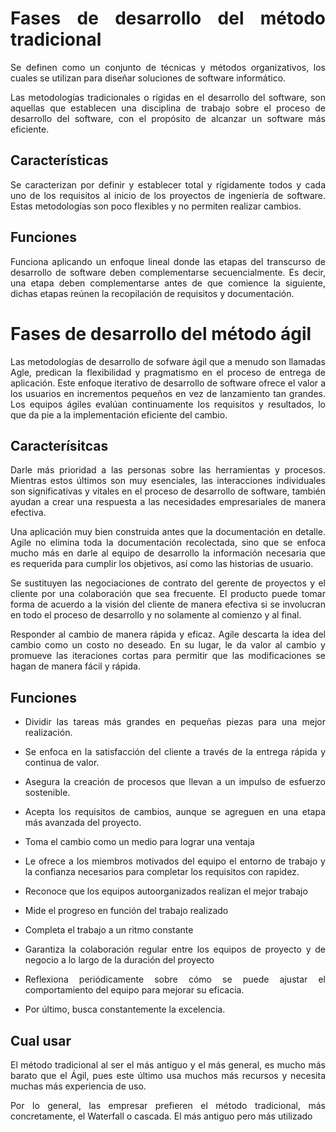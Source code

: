 <div align="justify">

# Fases de desarrollo del método tradicional
Se definen como un conjunto de técnicas y métodos organizativos, los cuales se utilizan para diseñar soluciones de software informático.

Las metodologías tradicionales o rígidas en el desarrollo del software, son aquellas que establecen una disciplina de trabajo sobre el proceso de desarrollo del software, con el propósito de alcanzar un software más eficiente.
## Características
Se caracterizan por definir y establecer total y rígidamente todos y cada uno de los requisitos al inicio de los proyectos de ingeniería de software. Estas metodologías son poco flexibles y no permiten realizar cambios.
## Funciones
Funciona aplicando un enfoque lineal donde las etapas del transcurso de desarrollo de software deben complementarse secuencialmente. Es decir, una etapa deben complementarse antes de que comience la siguiente, dichas etapas reúnen la recopilación de requisitos y documentación.

# Fases de desarrollo del método ágil
Las metodologías de desarrollo de sofware ágil que a menudo son llamadas Agle, predican la flexibilidad y pragmatismo en el proceso de entrega de aplicación. Este enfoque iterativo de desarrollo de software ofrece el valor a los usuarios en incrementos pequeños en vez de lanzamiento tan grandes. Los equipos ágiles evalúan continuamente los requisitos y resultados, lo que da pie a la implementación eficiente del cambio.
## Caracterísitcas


Darle más prioridad a las personas sobre las herramientas y procesos. Mientras estos últimos son muy esenciales, las interacciones individuales son significativas y vitales en el proceso de desarrollo de software, también ayudan a crear una respuesta a las necesidades empresariales de manera efectiva. 

Una aplicación muy bien construida antes que la documentación en detalle. Agile no elimina toda la documentación recolectada, sino que se enfoca mucho más en darle al equipo de desarrollo la información necesaria que es requerida para cumplir los objetivos, así como las historias de usuario.

Se sustituyen las negociaciones de contrato del gerente de proyectos y el cliente por una colaboración que sea frecuente. El producto puede tomar forma de acuerdo a la visión del cliente de manera efectiva si se involucran en todo el proceso de desarrollo y no solamente al comienzo y al final. 

Responder al cambio de manera rápida y eficaz. Agile descarta la idea del cambio como un costo no deseado. En su lugar, le da valor al cambio y promueve las iteraciones cortas para permitir que las modificaciones se hagan de manera fácil y rápida.

## Funciones
- Dividir las tareas más grandes en pequeñas piezas para una mejor realización.

- Se enfoca en la satisfacción del cliente a través de la entrega rápida y continua de valor. 
- Asegura la creación de procesos que llevan a un impulso de esfuerzo sostenible.
- Acepta los requisitos de cambios, aunque se agreguen en una etapa más avanzada del proyecto. 
- Toma el cambio como un medio para lograr una ventaja 
- Le ofrece a los miembros motivados del equipo el entorno de trabajo y la confianza necesarios para completar los requisitos con rapidez.
- Reconoce que los equipos autoorganizados realizan el mejor trabajo
- Mide el progreso en función del trabajo realizado
- Completa el trabajo a un ritmo constante
- Garantiza la colaboración regular entre los equipos de proyecto y de negocio a lo largo de la duración del proyecto
- Reflexiona periódicamente sobre cómo se puede ajustar el comportamiento del equipo para mejorar su eficacia.
- Por último, busca constantemente la excelencia.


## Cual usar 
El método tradicional al ser el más antiguo y el más general, es mucho más barato que el Ágil, pues este último usa muchos más recursos y necesita muchas más experiencia de uso.

Por lo general, las empresar prefieren el método tradicional, más concretamente, el Waterfall o cascada. El más antiguo pero más utilizado

</div>